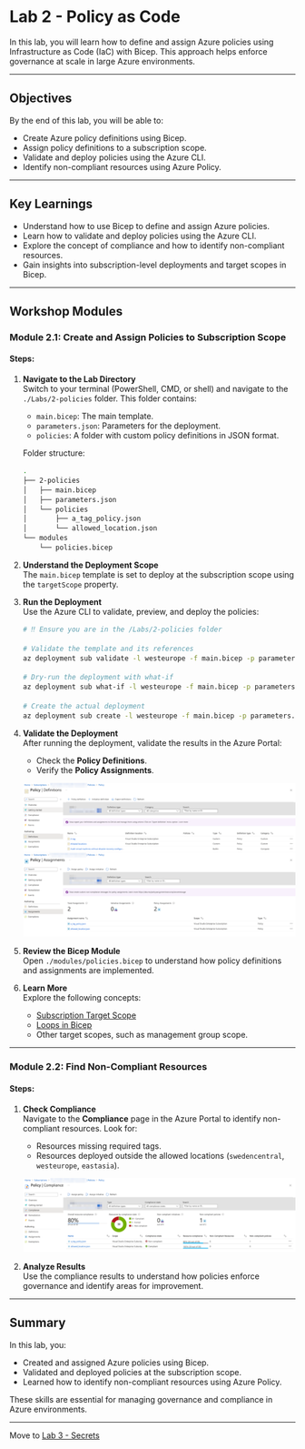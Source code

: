 # Lab 2 - Policy as Code

In this lab, you will learn how to define and assign Azure policies using Infrastructure as Code (IaC) with Bicep. This approach helps enforce governance at scale in large Azure environments.

---

## Objectives

By the end of this lab, you will be able to:

- Create Azure policy definitions using Bicep.
- Assign policy definitions to a subscription scope.
- Validate and deploy policies using the Azure CLI.
- Identify non-compliant resources using Azure Policy.

---

## Key Learnings

- Understand how to use Bicep to define and assign Azure policies.
- Learn how to validate and deploy policies using the Azure CLI.
- Explore the concept of compliance and how to identify non-compliant resources.
- Gain insights into subscription-level deployments and target scopes in Bicep.

---

## Workshop Modules

### Module 2.1: Create and Assign Policies to Subscription Scope

#### Steps:

1. **Navigate to the Lab Directory**  
   Switch to your terminal (PowerShell, CMD, or shell) and navigate to the `./Labs/2-policies` folder. This folder contains:
   - `main.bicep`: The main template.
   - `parameters.json`: Parameters for the deployment.
   - `policies`: A folder with custom policy definitions in JSON format.

   Folder structure:

   ```bash
   .
   ├── 2-policies
   │   ├── main.bicep
   │   ├── parameters.json
   │   └── policies
   │       ├── a_tag_policy.json
   │       └── allowed_location.json
   └── modules
       └── policies.bicep
   ```

2. **Understand the Deployment Scope**  
   The `main.bicep` template is set to deploy at the subscription scope using the `targetScope` property.

3. **Run the Deployment**  
   Use the Azure CLI to validate, preview, and deploy the policies:

   ```bash
   # ‼️ Ensure you are in the /Labs/2-policies folder

   # Validate the template and its references
   az deployment sub validate -l westeurope -f main.bicep -p parameters.json -n ABWPoliciesDeployment

   # Dry-run the deployment with what-if
   az deployment sub what-if -l westeurope -f main.bicep -p parameters.json -n ABWPoliciesDeployment

   # Create the actual deployment
   az deployment sub create -l westeurope -f main.bicep -p parameters.json -n ABWPoliciesDeployment
   ```

4. **Validate the Deployment**  
   After running the deployment, validate the results in the Azure Portal:
   - Check the **Policy Definitions**.
   - Verify the **Policy Assignments**.

   ![Policy Definitions](../.attachments/3-policy-definitions.png)
   ![Policy Assignments](../.attachments/3-policy-assignments.png)

5. **Review the Bicep Module**  
   Open `./modules/policies.bicep` to understand how policy definitions and assignments are implemented.

6. **Learn More**  
   Explore the following concepts:
   - [Subscription Target Scope](https://learn.microsoft.com/azure/azure-resource-manager/bicep/deploy-to-subscription?tabs=azure-cli&wt.mc_id=MVP_387222?)
   - [Loops in Bicep](https://learn.microsoft.com/azure/azure-resource-manager/bicep/loops?wt.mc_id=MVP_387222?)
   - Other target scopes, such as management group scope.

---

### Module 2.2: Find Non-Compliant Resources

#### Steps:

1. **Check Compliance**  
   Navigate to the **Compliance** page in the Azure Portal to identify non-compliant resources. Look for:
   - Resources missing required tags.
   - Resources deployed outside the allowed locations (`swedencentral`, `westeurope`, `eastasia`).

   ![Policy Compliance](../.attachments/3-policy-compliance.png)

2. **Analyze Results**  
   Use the compliance results to understand how policies enforce governance and identify areas for improvement.

---

## Summary

In this lab, you:

- Created and assigned Azure policies using Bicep.
- Validated and deployed policies at the subscription scope.
- Learned how to identify non-compliant resources using Azure Policy.

These skills are essential for managing governance and compliance in Azure environments.

---

Move to [Lab 3 - Secrets](3-Secrets.md)
